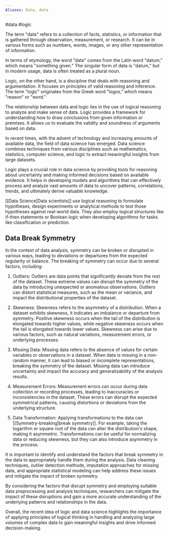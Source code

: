 ```yaml
---
Aliases: Data, data
---
```

#data #logic

The term "data" refers to a collection of facts, statistics, or information that is gathered through observation, measurement, or research. It can be in various forms such as numbers, words, images, or any other representation of information.

In terms of etymology, the word "data" comes from the Latin word "datum," which means "something given." The singular form of data is "datum," but in modern usage, data is often treated as a plural noun.

Logic, on the other hand, is a discipline that deals with reasoning and argumentation. It focuses on principles of valid reasoning and inference. The term "logic" originates from the Greek word "logos," which means "reason" or "word."

The relationship between data and logic lies in the use of logical reasoning to analyze and make sense of data. Logic provides a framework for understanding how to draw conclusions from given information or premises. It allows us to evaluate the validity and soundness of arguments based on data.

In recent times, with the advent of technology and increasing amounts of available data, the field of data science has emerged. Data science combines techniques from various disciplines such as mathematics, statistics, computer science, and logic to extract meaningful insights from large datasets.

Logic plays a crucial role in data science by providing tools for reasoning about uncertainty and making informed decisions based on available evidence. It helps in developing models and algorithms that can effectively process and analyze vast amounts of data to uncover patterns, correlations, trends, and ultimately derive valuable knowledge.

[[Data Science|Data scientists]] use logical reasoning to formulate hypotheses, design experiments or analytical methods to test those hypotheses against real-world data. They also employ logical structures like if-then statements or Boolean logic when developing algorithms for tasks like classification or prediction.

## Data Break Symmetry

  
In the context of data analysis, symmetry can be broken or disrupted in various ways, leading to deviations or departures from the expected regularity or balance. The breaking of symmetry can occur due to several factors, including:

1. Outliers: Outliers are data points that significantly deviate from the rest of the dataset. These extreme values can disrupt the symmetry of the data by introducing unexpected or anomalous observations. Outliers can distort statistical measures, such as the mean or variance, and impact the distributional properties of the dataset.
    
2. Skewness: Skewness refers to the asymmetry of a distribution. When a dataset exhibits skewness, it indicates an imbalance or departure from symmetry. Positive skewness occurs when the tail of the distribution is elongated towards higher values, while negative skewness occurs when the tail is elongated towards lower values. Skewness can arise due to various factors, such as natural variations, measurement errors, or underlying processes.
    
3. Missing Data: Missing data refers to the absence of values for certain variables or observations in a dataset. When data is missing in a non-random manner, it can lead to biased or incomplete representations, breaking the symmetry of the dataset. Missing data can introduce uncertainty and impact the accuracy and generalizability of the analysis results.
    
4. Measurement Errors: Measurement errors can occur during data collection or recording processes, leading to inaccuracies or inconsistencies in the dataset. These errors can disrupt the expected symmetrical patterns, causing distortions or deviations from the underlying structure.
    
5. Data Transformation: Applying transformations to the data can [[Symmetry-breaking|break symmetry]]. For example, taking the logarithm or square root of the data can alter the distribution's shape, making it asymmetric. Transformations can be useful for normalizing data or reducing skewness, but they can also introduce asymmetry in the process.
    

It is important to identify and understand the factors that break symmetry in the data to appropriately handle them during the analysis. Data cleaning techniques, outlier detection methods, imputation approaches for missing data, and appropriate statistical modeling can help address these issues and mitigate the impact of broken symmetry.

By considering the factors that disrupt symmetry and employing suitable data preprocessing and analysis techniques, researchers can mitigate the impact of these disruptions and gain a more accurate understanding of the underlying patterns and relationships in the data.


Overall, the recent idea of logic and data science highlights the importance of applying principles of logical thinking in handling and analyzing large volumes of complex data to gain meaningful insights and drive informed decision-making.